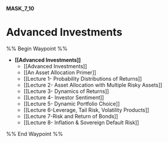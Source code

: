 __MASK_7_10__

# Advanced Investments

%% Begin Waypoint %%
- **[[Advanced Investments]]**
	- [[Advanced Investments]]
	- [[An Asset Allocation Primer]]
	- [[Lecture 1- Probability Distributions of Returns]]
	- [[Lecture 2- Asset Allocation with Multiple Risky Assets]]
	- [[Lecture 3- Dynamics of Returns]]
	- [[Lecture 4- Investor Sentiment]]
	- [[Lecture 5- Dynamic Portfolio Choice]]
	- [[Lecture 6-Leverage, Tail Risk, Volatility Products]]
	- [[Lecture 7-Risk and Return of Bonds]]
	- [[Lecture 8- Inflation & Sovereign Default Risk]]

%% End Waypoint %%

